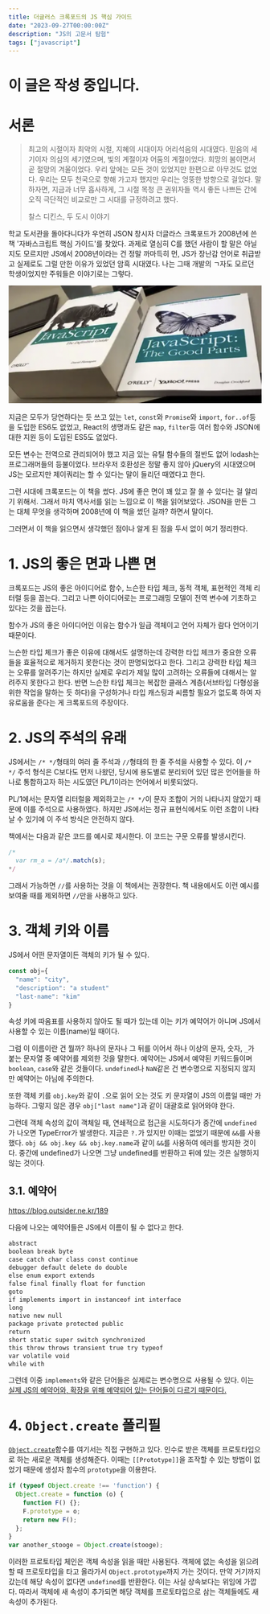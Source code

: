 ```yaml
---
title: 더글러스 크록포드의 JS 핵심 가이드
date: "2023-09-27T00:00:00Z"
description: "JS의 고문서 탐험"
tags: ["javascript"]
---
```


# 이 글은 작성 중입니다.

# 서론

> 최고의 시절이자 최악의 시절, 지혜의 시대이자 어리석음의 시대였다. 믿음의 세기이자 의심의 세기였으며, 빛의 계절이자 어둠의 계절이었다. 희망의 봄이면서 곧 절망의 겨울이었다.
> 우리 앞에는 모든 것이 있었지만 한편으로 아무것도 없었다. 우리는 모두 천국으로 향해 가고자 했지만 우리는 엉뚱한 방향으로 걸었다.
> 말하자면, 지금과 너무 흡사하게, 그 시절 목청 큰 권위자들 역시 좋든 나쁘든 간에 오직 극단적인 비교로만 그 시대를 규정하려고 했다.
>
> 찰스 디킨스, 두 도시 이야기

학교 도서관을 돌아다니다가 우연히 JSON 창시자 더글라스 크록포드가 2008년에 쓴 책 '자바스크립트 핵심 가이드'를 찾았다. 과제로 열심히 C를 했던 사람이 할 말은 아닐지도 모르지만 JS에서 2008년이라는 건 정말 까마득히 먼, JS가 장난감 언어로 취급받고 실제로도 그럴 만한 이유가 있었던 암흑 시대였다. 나는 그때 개발의 ㄱ자도 모르던 학생이었지만 주워들은 이야기로는 그렇다.

![JS의 좋은 면과 나쁜 면](./js-good-part.png)

지금은 모두가 당연하다는 듯 쓰고 있는 `let`, `const`와 `Promise`와 `import`, `for..of`등을 도입한 ES6도 없었고, React의 생명과도 같은 `map`, `filter`등 여러 함수와 JSON에 대한 지원 등이 도입된 ES5도 없었다.

모든 변수는 전역으로 관리되어야 했고 지금 있는 유틸 함수들의 절반도 없어 lodash는 프로그래머들의 등불이었다. 브라우저 호환성은 정말 좋지 않아 jQuery의 시대였으며 JS는 모르지만 제이쿼리는 할 수 있다는 말이 들리던 때였다고 한다.

그런 시대에 크록포드는 이 책을 썼다. JS에 좋은 면이 꽤 있고 잘 쓸 수 있다는 걸 알리기 위해서. 그래서 마치 역사서를 읽는 느낌으로 이 책을 읽어보았다. JSON을 만든 그는 대체 무엇을 생각하며 2008년에 이 책을 썼던 걸까? 하면서 말이다.

그러면서 이 책을 읽으면서 생각했던 점이나 알게 된 점을 두서 없이 여기 정리한다.

# 1. JS의 좋은 면과 나쁜 면

크록포드는 JS의 좋은 아이디어로 함수, 느슨한 타입 체크, 동적 객체, 표현적인 객체 리터럴 등을 꼽는다. 그리고 나쁜 아이디어로는 프로그래밍 모델이 전역 변수에 기초하고 있다는 것을 꼽는다.

함수가 JS의 좋은 아이디어인 이유는 함수가 일급 객체이고 언어 자체가 람다 언어이기 때문이다.

느슨한 타입 체크가 좋은 이유에 대해서도 설명하는데 강력한 타입 체크가 중요한 오류들을 효율적으로 제거하지 못한다는 것이 판명되었다고 한다. 그리고 강력한 타입 체크는 오류를 알려주기는 하지만 실제로 우리가 제일 많이 고려하는 오류들에 대해서는 알려주지 못한다고 한다. 반면 느슨한 타입 체크는 복잡한 클래스 계층(서브타입 다형성을 위한 작업을 말하는 듯 하다)을 구성하거나 타입 캐스팅과 씨름할 필요가 없도록 하여 자유로움을 준다는 게 크록포드의 주장이다.

# 2. JS의 주석의 유래

JS에서는 `/* */`형태의 여러 줄 주석과 `//`형태의 한 줄 주석을 사용할 수 있다. 이 `/* */` 주석 형식은 C보다도 먼저 나왔던, 당시에 용도별로 분리되어 있던 많은 언어들을 하나로 통합하고자 하는 시도였던 PL/1이라는 언어에서 비롯되었다.

PL/1에서는 문자열 리터럴을 제외하고는 `/* */`이 문자 조합이 거의 나타나지 않았기 때문에 이를 주석으로 사용하였다. 하지만 JS에서는 정규 표현식에서도 이런 조합이 나타날 수 있기에 이 주석 방식은 안전하지 않다.

책에서는 다음과 같은 코드를 예시로 제시한다. 이 코드는 구문 오류를 발생시킨다.

```js
/*
  var rm_a = /a*/.match(s);
*/
```

그래서 가능하면 `//`를 사용하는 것을 이 책에서는 권장한다. 책 내용에서도 이런 예시를 보여줄 때를 제외하면 `//`만을 사용하고 있다.

# 3. 객체 키와 이름

JS에서 어떤 문자열이든 객체의 키가 될 수 있다.

```js
const obj={
  "name": "city",
  "description": "a student"
  "last-name": "kim"
}
```

속성 키에 따옴표를 사용하지 않아도 될 때가 있는데 이는 키가 예약어가 아니며 JS에서 사용할 수 있는 이름(name)일 때이다.

그럼 이 이름이란 건 뭘까? 하나의 문자나 그 뒤를 이어서 하나 이상의 문자, 숫자, `_`가 붙는 문자열 중 예약어를 제외한 것을 말한다. 예약어는 JS에서 예약된 키워드들이며 `boolean`, `case`와 같은 것들이다. `undefined`나 `NaN`같은 건 변수명으로 지정되지 않지만 예약어는 아님에 주의한다.

또한 객체 키를 `obj.key`와 같이 `.`으로 읽어 오는 것도 키 문자열이 JS의 이름일 때만 가능하다. 그렇지 않은 경우 `obj["last name"]`과 같이 대괄호로 읽어와야 한다.

그런데 객체 속성의 값이 객체일 때, 연쇄적으로 접근을 시도하다가 중간에 `undefined`가 나오면 TypeError가 발생한다. 지금은 `?.`가 있지만 이때는 없었기 때문에 `&&`를 사용했다. `obj && obj.key && obj.key.name`과 같이 `&&`를 사용하여 에러를 방지한 것이다. 중간에 undefined가 나오면 그냥 undefined를 반환하고 뒤에 있는 것은 실행하지 않는 것이다.

## 3.1. 예약어

https://blog.outsider.ne.kr/189

다음에 나오는 예약어들은 JS에서 이름이 될 수 없다고 한다.

```
abstract
boolean break byte
case catch char class const continue
debugger default delete do double
else enum export extends
false final finally float for function
goto
if implements import in instanceof int interface
long
native new null
package private protected public
return
short static super switch synchronized
this throw throws transient true try typeof
var volatile void
while with
```

그런데 이중 `implements`와 같은 단어들은 실제로는 변수명으로 사용될 수 있다. 이는 [실제 JS의 예약어와, 확장을 위해 예약되어 있는 단어들이 다르기 때문이다.](https://blog.outsider.ne.kr/189)

# 4. `Object.create` 폴리필

[`Object.create`](https://developer.mozilla.org/ko/docs/Web/JavaScript/Reference/Global_Objects/Object/create)함수를 여기서는 직접 구현하고 있다. 인수로 받은 객체를 프로토타입으로 하는 새로운 객체를 생성해준다. 이때는 `[[Prototype]]`을 조작할 수 있는 방법이 없었기 때문에 생성자 함수의 `prototype`을 이용한다.

```js
if (typeof Object.create !== 'function') {
  Object.create = function (o) {
    function F() {};
    F.prototype = o;
    return new F();
  };
}
var another_stooge = Object.create(stooge);
```

이러한 프로토타입 체인은 객체 속성을 읽을 때만 사용된다. 객체에 없는 속성을 읽으려 할 때 프로토타입을 타고 올라가서 `Object.prototype`까지 가는 것이다. 만약 거기까지 갔는데 해당 속성이 없다면 `undefined`를 반환한다. 이는 사실 상속보다는 위임에 가깝다. 따라서 객체에 새 속성이 추가되면 해당 객체를 프로토타입으로 삼는 객체들에도 새 속성이 추가된다.